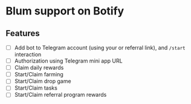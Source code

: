 # Blum support on Botify

## Features

- [ ] Add bot to Telegram account (using your or referral link), and `/start` interaction
- [ ] Authorization using Telegram mini app URL
- [ ] Claim daily rewards
- [ ] Start/Claim farming
- [ ] Start/Claim drop game
- [ ] Start/Claim tasks
- [ ] Start/Claim referral program rewards
